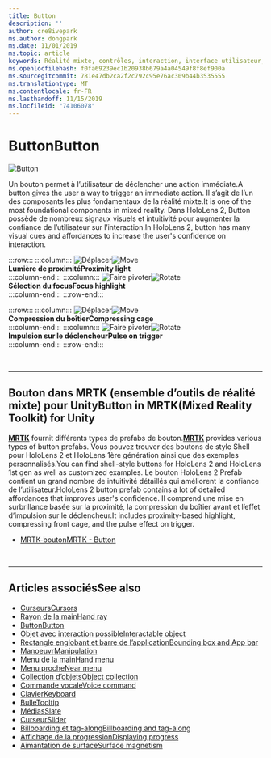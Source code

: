 ```yaml
---
title: Button
description: ''
author: cre8ivepark
ms.author: dongpark
ms.date: 11/01/2019
ms.topic: article
keywords: Réalité mixte, contrôles, interaction, interface utilisateur, expérience utilisateur
ms.openlocfilehash: f0fa69239ec1b20938b679a4a04549f8f8ef900a
ms.sourcegitcommit: 781e47db2ca2f2c792c95e76ac309b44b3535555
ms.translationtype: MT
ms.contentlocale: fr-FR
ms.lasthandoff: 11/15/2019
ms.locfileid: "74106078"
---
```

# <a name="button"></a><span data-ttu-id="23c8c-103">Button</span><span class="sxs-lookup"><span data-stu-id="23c8c-103">Button</span></span>

![Button](images/UX/UX_Hero_Button.jpg)

<span data-ttu-id="23c8c-105">Un bouton permet à l’utilisateur de déclencher une action immédiate.</span><span class="sxs-lookup"><span data-stu-id="23c8c-105">A button gives the user a way to trigger an immediate action.</span></span> <span data-ttu-id="23c8c-106">Il s’agit de l’un des composants les plus fondamentaux de la réalité mixte.</span><span class="sxs-lookup"><span data-stu-id="23c8c-106">It is one of the most foundational components in mixed reality.</span></span> <span data-ttu-id="23c8c-107">Dans HoloLens 2, Button possède de nombreux signaux visuels et intuitivité pour augmenter la confiance de l’utilisateur sur l’interaction.</span><span class="sxs-lookup"><span data-stu-id="23c8c-107">In HoloLens 2, button has many visual cues and affordances to increase the user's confidence on interaction.</span></span> 


:::row:::
    :::column:::
       <span data-ttu-id="23c8c-108">![Déplacer](images/UX/UX_Button_Affordance_ProximityLight.jpg)</span><span class="sxs-lookup"><span data-stu-id="23c8c-108">![Move](images/UX/UX_Button_Affordance_ProximityLight.jpg)</span></span><br>
       <span data-ttu-id="23c8c-109">**Lumière de proximité**</span><span class="sxs-lookup"><span data-stu-id="23c8c-109">**Proximity light**</span></span><br>
    :::column-end:::
    :::column:::
       <span data-ttu-id="23c8c-110">![Faire pivoter](images/UX/UX_Button_Affordance_FocusHighlight.jpg)</span><span class="sxs-lookup"><span data-stu-id="23c8c-110">![Rotate](images/UX/UX_Button_Affordance_FocusHighlight.jpg)</span></span><br>
        <span data-ttu-id="23c8c-111">**Sélection du focus**</span><span class="sxs-lookup"><span data-stu-id="23c8c-111">**Focus highlight**</span></span><br>
    :::column-end:::
:::row-end:::

:::row:::
    :::column:::
       <span data-ttu-id="23c8c-112">![Déplacer](images/UX/UX_Button_Affordance_Compression.jpg)</span><span class="sxs-lookup"><span data-stu-id="23c8c-112">![Move](images/UX/UX_Button_Affordance_Compression.jpg)</span></span><br>
       <span data-ttu-id="23c8c-113">**Compression du boîtier**</span><span class="sxs-lookup"><span data-stu-id="23c8c-113">**Compressing cage**</span></span><br>
    :::column-end:::
    :::column:::
       <span data-ttu-id="23c8c-114">![Faire pivoter](images/UX/UX_Button_Affordance_Pulse.jpg)</span><span class="sxs-lookup"><span data-stu-id="23c8c-114">![Rotate](images/UX/UX_Button_Affordance_Pulse.jpg)</span></span><br>
        <span data-ttu-id="23c8c-115">**Impulsion sur le déclencheur**</span><span class="sxs-lookup"><span data-stu-id="23c8c-115">**Pulse on trigger**</span></span><br>
    :::column-end:::
:::row-end:::

<br>


---

## <a name="button-in-mrtkmixed-reality-toolkit-for-unity"></a><span data-ttu-id="23c8c-116">Bouton dans MRTK (ensemble d’outils de réalité mixte) pour Unity</span><span class="sxs-lookup"><span data-stu-id="23c8c-116">Button in MRTK(Mixed Reality Toolkit) for Unity</span></span>
<span data-ttu-id="23c8c-117">**[MRTK](https://github.com/Microsoft/MixedRealityToolkit-Unity)** fournit différents types de prefabs de bouton.</span><span class="sxs-lookup"><span data-stu-id="23c8c-117">**[MRTK](https://github.com/Microsoft/MixedRealityToolkit-Unity)** provides various types of button prefabs.</span></span> <span data-ttu-id="23c8c-118">Vous pouvez trouver des boutons de style Shell pour HoloLens 2 et HoloLens 1ère génération ainsi que des exemples personnalisés.</span><span class="sxs-lookup"><span data-stu-id="23c8c-118">You can find shell-style buttons for HoloLens 2 and HoloLens 1st gen as well as customized examples.</span></span> <span data-ttu-id="23c8c-119">Le bouton HoloLens 2 Prefab contient un grand nombre de intuitivité détaillés qui améliorent la confiance de l’utilisateur.</span><span class="sxs-lookup"><span data-stu-id="23c8c-119">HoloLens 2 button prefab contains a lot of detailed affordances that improves user's confidence.</span></span> <span data-ttu-id="23c8c-120">Il comprend une mise en surbrillance basée sur la proximité, la compression du boîtier avant et l’effet d’impulsion sur le déclencheur.</span><span class="sxs-lookup"><span data-stu-id="23c8c-120">It includes proximity-based highlight, compressing front cage, and the pulse effect on trigger.</span></span>

* [<span data-ttu-id="23c8c-121">MRTK-bouton</span><span class="sxs-lookup"><span data-stu-id="23c8c-121">MRTK - Button</span></span>](https://microsoft.github.io/MixedRealityToolkit-Unity/Documentation/README_Button.html)



<br>

---


## <a name="see-also"></a><span data-ttu-id="23c8c-122">Articles associés</span><span class="sxs-lookup"><span data-stu-id="23c8c-122">See also</span></span>

* [<span data-ttu-id="23c8c-123">Curseurs</span><span class="sxs-lookup"><span data-stu-id="23c8c-123">Cursors</span></span>](cursors.md)
* [<span data-ttu-id="23c8c-124">Rayon de la main</span><span class="sxs-lookup"><span data-stu-id="23c8c-124">Hand ray</span></span>](point-and-commit.md)
* [<span data-ttu-id="23c8c-125">Button</span><span class="sxs-lookup"><span data-stu-id="23c8c-125">Button</span></span>](button.md)
* [<span data-ttu-id="23c8c-126">Objet avec interaction possible</span><span class="sxs-lookup"><span data-stu-id="23c8c-126">Interactable object</span></span>](interactable-object.md)
* [<span data-ttu-id="23c8c-127">Rectangle englobant et barre de l’application</span><span class="sxs-lookup"><span data-stu-id="23c8c-127">Bounding box and App bar</span></span>](app-bar-and-bounding-box.md)
* [<span data-ttu-id="23c8c-128">Manoeuvr</span><span class="sxs-lookup"><span data-stu-id="23c8c-128">Manipulation</span></span>](direct-manipulation.md)
* [<span data-ttu-id="23c8c-129">Menu de la main</span><span class="sxs-lookup"><span data-stu-id="23c8c-129">Hand menu</span></span>](hand-menu.md)
* [<span data-ttu-id="23c8c-130">Menu proche</span><span class="sxs-lookup"><span data-stu-id="23c8c-130">Near menu</span></span>](near-menu.md)
* [<span data-ttu-id="23c8c-131">Collection d’objets</span><span class="sxs-lookup"><span data-stu-id="23c8c-131">Object collection</span></span>](object-collection.md)
* [<span data-ttu-id="23c8c-132">Commande vocale</span><span class="sxs-lookup"><span data-stu-id="23c8c-132">Voice command</span></span>](voice-input.md)
* [<span data-ttu-id="23c8c-133">Clavier</span><span class="sxs-lookup"><span data-stu-id="23c8c-133">Keyboard</span></span>](keyboard.md)
* [<span data-ttu-id="23c8c-134">Bulle</span><span class="sxs-lookup"><span data-stu-id="23c8c-134">Tooltip</span></span>](tooltip.md)
* [<span data-ttu-id="23c8c-135">Médias</span><span class="sxs-lookup"><span data-stu-id="23c8c-135">Slate</span></span>](slate.md)
* [<span data-ttu-id="23c8c-136">Curseur</span><span class="sxs-lookup"><span data-stu-id="23c8c-136">Slider</span></span>](slider.md)
* [<span data-ttu-id="23c8c-137">Billboarding et tag-along</span><span class="sxs-lookup"><span data-stu-id="23c8c-137">Billboarding and tag-along</span></span>](billboarding-and-tag-along.md)
* [<span data-ttu-id="23c8c-138">Affichage de la progression</span><span class="sxs-lookup"><span data-stu-id="23c8c-138">Displaying progress</span></span>](progress.md)
* [<span data-ttu-id="23c8c-139">Aimantation de surface</span><span class="sxs-lookup"><span data-stu-id="23c8c-139">Surface magnetism</span></span>](surface-magnetism.md)
